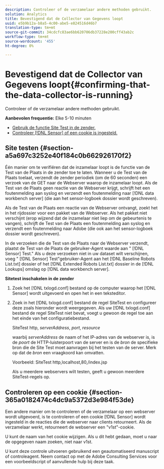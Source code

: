 ```yaml
---
description: Controleer of de verzamelaar andere methoden gebruikt.
solution: Analytics
title: Bevestigend dat de Collector van Gegevens loopt
uuid: e5b9b12a-b8a5-4c00-abe5-e824516d46b7
translation-type: tm+mt
source-git-commit: 34cdcfc83ae6bb620706db37228e200cff43ab2c
workflow-type: tm+mt
source-wordcount: '455'
ht-degree: 0%

---
```



# Bevestigend dat de Collector van Gegevens loopt{#confirming-that-the-data-collector-is-running}

Controleer of de verzamelaar andere methoden gebruikt.

**Aanbevolen frequentie:** Elke 5-10 minuten

* [Gebruik de functie Site Test in de zender.](../../../home/c-snsr-ovrvw/admin-sensor/c-data-cltr-rng.md#section-a5a697c3252e40f184c0b662926170f2)
* [Controleer [!DNL Sensor] of een cookie is ingesteld.](../../../home/c-snsr-ovrvw/admin-sensor/c-data-cltr-rng.md#section-365a0182474c4dc9a5372d3e984f53de)

## Site testen {#section-a5a697c3252e40f184c0b662926170f2}

Één manier om te verifiëren dat de inzamelaar loopt is de functie van de Test van de Plaats in de zender toe te laten. Wanneer u de Test van de Plaats toelaat, verzendt de zender periodiek (om de 60 seconden) een verzoek van de GET naar de Webserver waarop de inzamelaar loopt. Als de Test van de Plaats geen reactie van de Webserver krijgt, schrijft het een foutenmelding aan syslog en verzendt een foutenmelding naar [!DNL data workbench server] (die aan het sensor-logboek dossier wordt geschreven).

Als de Test van de Plaats een reactie van de Webserver ontvangt, zoekt het in het rijdossier voor een pakket van de Webserver. Als het pakket niet verschijnt (erop wijzend dat de inzamelaar niet liep om de gebeurtenis te vangen), schrijft de Test van de Plaats een foutenmelding aan syslog en verzendt een foutenmelding naar Adobe (die ook aan het sensor-logboek dossier wordt geschreven).

In de verzoeken die de Test van de Plaats naar de Webserver verzendt, plaatst de Test van de Plaats de gebruiker-Agent waarde aan &quot; [!DNL Sensor] Test.&quot; Als u deze verzoeken niet in uw dataset wilt verschijnen, voeg &quot; [!DNL Sensor] Test&quot;gebruiker-Agent aan het [!DNL Baseline Robots List.txt] dossier of het [!DNL Extended Robots List.txt] dossier in de [!DNL Lookups] omslag op [!DNL data workbench server].

**Sitetest inschakelen in de zender**

1. Zoek het [!DNL txlogd.conf] bestand op de computer waarop het [!DNL Sensor] wordt uitgevoerd en open het in een teksteditor.

1. Zoek in het [!DNL txlogd.conf] bestand de regel SiteTest en configureer deze zoals hieronder wordt weergegeven. Als uw [!DNL txlogd.conf] bestand de regel SiteTest niet bevat, voegt u gewoon de regel toe aan het einde van het configuratiebestand.

   SiteTest http, *serverAddress*, *port*, *resource*

   waarbij *serverAddress* de naam of het IP-adres van de webserver is, is de *poort* de HTTP-luisterpoort van de server en is de *bron* de specifieke bron die de Site Test moet aanvragen bij het testen van de server. Merk op dat de *bron* een vraagkoord kan omvatten.

   Voorbeeld: SiteTest http,localhost,80,/index.jsp

   Als u meerdere webservers wilt testen, geeft u gewoon meerdere SiteTest-regels op.

## Controleren op een cookie {#section-365a0182474c4dc9a5372d3e984f53de}

Een andere manier om te controleren of de verzamelaar op een webserver wordt uitgevoerd, is te controleren of een cookie [!DNL Sensor] wordt ingesteld in de reacties die de webserver naar clients retourneert. Als de verzamelaar werkt, retourneert de webserver een &quot;v1st&quot;-cookie.

U kunt de naam van het cookie wijzigen. Als u dit hebt gedaan, moet u naar de opgegeven naam zoeken, niet naar v1st.

U kunt deze controle uitvoeren gebruikend een geautomatiseerd manuscript of controleagent. Neem contact op met de Adobe Consulting Services voor een voorbeeldscript of aanvullende hulp bij deze taak.
